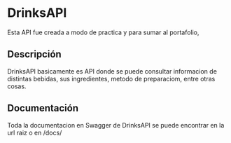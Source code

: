 # DrinksAPI

Esta API fue creada a modo de practica y para sumar al portafolio,

## Descripción

DrinksAPI basicamente es API donde se puede consultar informacion de distintas bebidas, sus ingredientes, metodo de preparaciom, entre otras cosas.

## Documentación

Toda la documentacion en Swagger de DrinksAPI se puede encontrar en la url raiz o en /docs/


